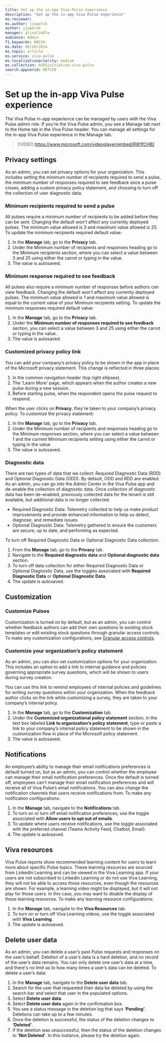 ```yaml
---
title: Set up the in-app Viva Pulse experience
description: "Set up the in-app Viva Pulse experience"
ms.reviewer: 
ms.author: jjaworsk
author: jjaworsk
manager: alisaliddle
audience: Admin
f1.keywords: NOCSH
ms.date: 06/20/2024
ms.topic: article
ms.service: viva-pulse
ms.localizationpriority: medium
ms.collection: m365initiative-viva-pulse  
search.appverid: MET150
---
```


# Set up the in-app Viva Pulse experience

The Viva Pulse in-app experience can be managed by users with the Viva Pulse admin role. If you're the Viva Pulse admin, you see a Manage tab next to the Home tab in the Viva Pulse header. You can manage all settings for the in-app Viva Pulse experience in the Manage tab. <br>

> [!VIDEO https://www.microsoft.com/videoplayer/embed/RW1fCHB]

## Privacy settings

As an admin, you can set privacy options for your organization. This includes setting the minimum number of recipients required to send a pulse, the minimum number of responses required to see feedback once a pulse closes, adding a custom privacy policy statement, and choosing to turn off the collection of user diagnostic data.

### Minimum recipients required to send a pulse

All pulses require a minimum number of recipients to be added before they can be sent. Changing the default won't affect any currently deployed pulses. The minimum value allowed is 3 and maximum value allowed is 25. To update the minimum recipients required default value:

1. In the **Manage** tab, go to the **Privacy** tab.
2. Under the Minimum number of recipients and responses heading go to the Minimum recipients section, where you can select a value between 3 and 25 using either the carrot or typing in the value.
3. The value is autosaved.

### Minimum response required to see feedback

All pulses also require a minimum number of responses before authors can view feedback. Changing the default won't affect any currently deployed pulses. The minimum value allowed is 1 and maximum value allowed is equal to the current value of your Minimum recipients setting. To update the minimum responses required default value:

1. In the **Manage** tab, go to the **Privacy** tab.
2. Under the **Minimum number of responses required to see feedback** section,  you can select a value between 3 and 25 using either the carrot or typing in the value.
3. The value is autosaved.

### Customized privacy policy link

You can add your company’s privacy policy to be shown in the app in place of the Microsoft privacy statement. This change is reflected in three places: 

1. In the common navigation header (top right ellipses).
2. The 'Learn More' page, which appears when the author creates a new pulse during a new session.
3. Before starting pulse, when the respondent opens the pulse request to respond.

When the user clicks on **Privacy**, they're taken to your company’s privacy policy. To customize the privacy statement:

1. In the **Manage** tab, go to the **Privacy** tab.
2. Under the Minimum number of recipients and responses heading go to the Minimum responses section, where you can select a value between 1 and the current Minimum recipients setting using either the carrot or typing in the value.
3. The value is autosaved.

### Diagnostic data

There are two types of data that we collect: Required Diagnostic Data (RDD) and Optional Diagnostic Data (ODD). By default, ODD and RDD are enabled. As an admin, you can go into the Admin Center in the Viva Pulse app and de-enable the collection of diagnostic data. Once collection of diagnostic data has been de-enabled, previously collected data for the tenant is still available, but additional data is no longer collected.

* Required Diagnostic Data: Telemetry collected to help us make product improvements and provide enhanced information to help us detect, diagnose, and remediate issues.
* Optional Diagnostic Data: Telemetry gathered to ensure the customers are secure, up to date, and performing as expected.

To turn off Required Diagnostic Data or Optional Diagnostic Data collection:

1. From the **Manage** tab, go to the **Privacy** tab.
2. Navigate to the **Required diagnostic data** and **Optional diagnostic data** section.
3. To turn off data collection for either Required Diagnostic Data or Optional Diagnostic Data, use the toggles associated with **Required Diagnostic Data** or **Optional Diagnostic Data**.
4. The update is autosaved.

## Customization

### Customize Pulses

Customization is turned on by default, but as an admin, you can control whether feedback authors can add their own questions to existing stock templates or edit existing stock questions through granular access controls. To make any customization configurations, see [Granular access controls](./granular-access-controls.md).

### Customize your organization’s policy statement

As an admin, you can also set customization options for your organization. This includes an option to add a link to internal guidance and policies governing appropriate survey questions, which will be shown to users during survey creation.

You can use this link to remind employees of internal policies and guidelines for writing survey questions within your organization. When the feedback author clicks on the link while customizing a survey, they are taken to your company’s internal policy.

1. In the **Manage** tab, go to the **Customization** tab.
2. Under the **Customized organizational policy statement** section, in the text box labeled **Link to organization’s policy statement**, type or paste a link to your company’s internal policy statement to be shown in the customization flow in place of the Microsoft policy statement.
3. The value is autosaved.

## Notifications

An employee’s ability to manage their email notifications preferences is default turned on, but as an admin, you can control whether the employee can manage their email notification preferences. Once the default is turned off, employees can't manage their email notification preferences and will receive all of Viva Pulse’s email notifications. You can also change the notification channels that users receive notifications from. To make any notification configurations:

1. In the **Manage** tab, navigate to the **Notifications** tab.
3. To turn on or turn off email notification preferences, use the toggle associated with **Allow users to opt out of emails**.
4. To update where users receive notifications, use the toggle associated with the preferred channel (Teams Activity Feed, Chatbot, Email).
5. The update is autosaved.

## Viva resources

Viva Pulse reports show recommended learning content for users to learn more about specific Pulse topics. These learning resources are sourced from LinkedIn Learning and can be viewed in the Viva Learning app. If your users are not subscribed to LinkedIn Learning or do not use Viva Learning, they will not be able to access those resources, even though the resources are shown. For example, a learning video might be displayed, but it will not play for those users. In this case, you may want to disable the display of these learning resources. To make any learning resource configurations:

1. In the **Manage** tab, navigate to the **Viva Resources** tab.
2. To turn on or turn off Viva Learning videos, use the toggle associated with **Viva Learning**.
3. The update is autosaved.

## Delete user data

As an admin, you can delete a user’s past Pulse requests and responses on the user’s behalf. Deletion of a user’s data is a hard deletion, and no record of the user’s data remains. You can only delete one user’s data at a time, and there's no limit as to how many times a user’s data can be deleted. To delete a user’s data:

1. In the **Manage** tab, navigate to the **Delete user data** tab.
2. Search for the user that requested their data be deleted by using the search bar and select that user in the populated options.
3. Select **Delete user data**.
4. Select **Delete user data** again in the confirmation box.
5. You see a status message in the deletion log that says **‘Pending’**. Deletions can take up to a few minutes.
6. Once the deletion is successful, the status of the deletion changes to **‘Deleted’**.
7. If the deletion was unsuccessful, then the status of the deletion changes to **‘Not Deleted’**. In this instance, please try the deletion again.

